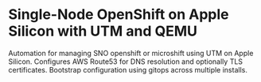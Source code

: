 
# Single-Node OpenShift on Apple Silicon with UTM and QEMU

Automation for managing SNO openshift or microshift using UTM on Apple Silicon. 
Configures AWS Route53 for DNS resolution and optionally TLS 
certificates. 
Bootstrap configuration using gitops across multiple installs.

